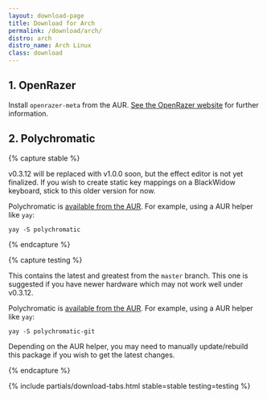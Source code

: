 ```yaml
---
layout: download-page
title: Download for Arch
permalink: /download/arch/
distro: arch
distro_name: Arch Linux
class: download
---
```


## 1. OpenRazer

Install `openrazer-meta` from the AUR. [See the OpenRazer website](https://openrazer.github.io/#arch)
for further information.

## 2. Polychromatic

{% capture stable %}

v0.3.12 will be replaced with v1.0.0 soon, but the effect editor is not yet finalized.
If you wish to create static key mappings on a BlackWidow keyboard, stick to this older
version for now.

Polychromatic is [available from the AUR](https://aur.archlinux.org/packages/polychromatic/).
For example, using a AUR helper like `yay`:

```
yay -S polychromatic
```

{% endcapture %}

{% capture testing %}

This contains the latest and greatest from the `master` branch. This one is
suggested if you have newer hardware which may not work well under v0.3.12.

Polychromatic is [available from the AUR](https://aur.archlinux.org/packages/polychromatic-git/).
For example, using a AUR helper like `yay`:

```
yay -S polychromatic-git
```

Depending on the AUR helper, you may need to manually update/rebuild this
package if you wish to get the latest changes.

{% endcapture %}

{% include partials/download-tabs.html
    stable=stable
    testing=testing
%}

